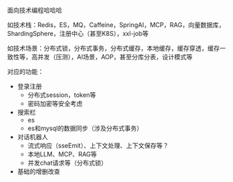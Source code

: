 面向技术编程哈哈哈

如技术栈：Redis，ES，MQ，Caffeine，SpringAI，MCP，RAG，向量数据库，ShardingSphere，注册中心（甚至K8S），xxl-job等

如技术场景：分布式锁，分布式事务，分布式缓存，本地缓存，缓存穿透，缓存一致性等，高并发（压测），AI场景，AOP，甚至分库分表，设计模式等

对应的功能：
* 登录注册
    * 分布式session，token等
    * 密码加密等安全考虑
* 搜索栏
    * es
    * es和mysql的数据同步（涉及分布式事务）
* 对话机器人
    * 流式响应（sseEmit）、上下文处理、上下文保存等？
    * 本地LLM、MCP、RAG等
    * 并发chat请求等（分布式锁）
* 基础的增删改查


